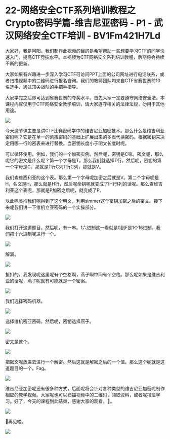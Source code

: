 # 22-网络安全CTF系列培训教程之Crypto密码学篇-维吉尼亚密码 - P1 - 武汉网络安全CTF培训 - BV1Fm421H7Ld

大家好，我是阿阳。我们制作此视频的目的是希望帮助一些想要学习CTF的同学快速入门，提高CTF竞技水平。本视频为CTF网络安全系列培训教程，后期将会持续不断的更新。

大家如果有兴趣进一步深入学习CTF可访问PPT上面的公司网址进行电话联系，或者扫描视频中的二维码进行报名咨询。我们的教师团队均来自CTF省赛世赛前10名选手，通过顶尖战队的手把手指导。

大家学完之后即可达到省赛世赛的夺奖水平。首先大家一定要遵守网络安全法。本课程内容仅用于CTF网络安全教学培训，请大家遵守相关的法律法规，勿用于其他用途。



![](img/bc7f6df5d90b01a09217ff5daab91bda_1.png)

今天这节课主要是讲CTF比赛密码学中的维吉尼亚加密技术。那么什么是维吉利亚密码呢？它是在单一的凯撒密码的基础上扩展出来的多表代换密码。根据密钥来决定用哪一行的密表来进行替换。当密钥长度小于明文长度时呢。

可以循环使用。例如，我们的一个加密实例。然后呢，密钥是C嘛。密文呢，那么呢它的密文是什么呢？第一个字母是T。那么我们就选择T行，然后呢，密钥的第一个字母是C，那就是T行C列T行C列，那就是V。

我们查维西利亚的这个表。那么第一个字母呢加密之后就是V。第二个字母呢是H，名文是H，那么就是H行，然后呢命钥呢就变成了IH行I列的话呢。那么查维吉利亚这个表呢，那就是P加密之后呢，就变成了P。

以此呢类推我们呢得到了这个明文，利用simmer这个密钥加密之后的密文。接下来呢我们讲一下维机立亚密码的一个实操部分。



![](img/bc7f6df5d90b01a09217ff5daab91bda_3.png)

我们打开这道题目。然后呢，有一串。1六进制这一看就是0到F是1个16进制。我们把十六进制呢进行一个。

![](img/bc7f6df5d90b01a09217ff5daab91bda_5.png)

解满。

![](img/bc7f6df5d90b01a09217ff5daab91bda_7.png)

抵扣的。我发现呢这里呢有个空格啊，燕子啊中间有个空格。那么呢如果是维吉利亚的话呢，燕子呢就有可能就是一个密案。



![](img/bc7f6df5d90b01a09217ff5daab91bda_9.png)

我们选择密码机器。

![](img/bc7f6df5d90b01a09217ff5daab91bda_11.png)

选择维机密亚密码，然后呢，密钥选择燕子。

![](img/bc7f6df5d90b01a09217ff5daab91bda_13.png)

密文是这个。

![](img/bc7f6df5d90b01a09217ff5daab91bda_15.png)

把密文呢放进去进行一个解密。然后这就是解密之后的一个值。那么这个呢就是这道题目的一个。Fag。

![](img/bc7f6df5d90b01a09217ff5daab91bda_17.png)

维吉尼亚加密呢还有很多种方式，后面呢将会针对各种类型的维吉尼亚加密呢制作相应的教学视频。大家呢也可以扫描视频中的二维码，领取资料，或者呢报班学习。好了，今天的课程到此结束，感谢大家的观看。🎼。



![](img/bc7f6df5d90b01a09217ff5daab91bda_19.png)

🎼再见喽。

![](img/bc7f6df5d90b01a09217ff5daab91bda_21.png)